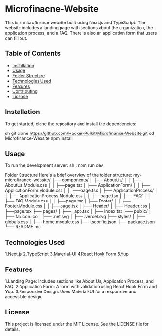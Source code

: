 # Microfinacne-Website

This is a microfinance website built using Next.js and TypeScript. The website includes a landing page with sections about the organization, the application process, and a FAQ. There is also an application form that users can fill out.

## Table of Contents

- [Installation](#installation)
- [Usage](#usage)
- [Folder Structure](#folder-structure)
- [Technologies Used](#technologies-used)
- [Features](#features)
- [Contributing](#contributing)
- [License](#license)

## Installation

To get started, clone the repository and install the dependencies:

sh
git clone https://github.com/Hacker-Pulkit/Microfinance-Website.git
cd Microfinance-Website
npm install

## Usage
To run the development server:
 sh : npm run dev

Folder Structure
Here's a brief overview of the folder structure:
my-microfinance-website/
├── components/
│   ├── AboutUs/
│   │                   ├── AboutUs.Module.css
│   │                   ├──page.tsx
│   ├── ApplicationForm/
│   │                   ├── ApplicationForm.Module.css
│   │                   ├──page.tsx
│   ├── ApplicationProcess/
│   │                   ├── ApplicationProcess.Module.css
│   │                   ├──page.tsx
│   ├── FAQ/
│   │                   ├── FAQ.Module.css
│   │                   ├──page.tsx
│   ├── Footer/
│   │                   ├── Footer.Module.css
│   │                   ├──page.tsx
│   ├── Header/
│                       ├── Header.css
│                       ├──page.tsx
├── pages/
│   ├── _app.tsx
│   ├── index.tsx
├── public/
│   ├── favicon.ico
│   ├── .net.svg
│   ├── .vercel.svg
├── styles/
│   ├── globals.css
│   ├── home.module.css
├── tsconfig.json
├── package.json
└── README.md

## Technologies Used
1.Next.js
2.TypeScript
3.Material-UI
4.React Hook Form
5.Yup

## Features
1.Landing Page: Includes sections like About Us, Application Process, and FAQ.
2.Application Form: A form with validation using React Hook Form and Yup.
3.Responsive Design: Uses Material-UI for a responsive and accessible design.

## License
This project is licensed under the MIT License. See the LICENSE file for details.


